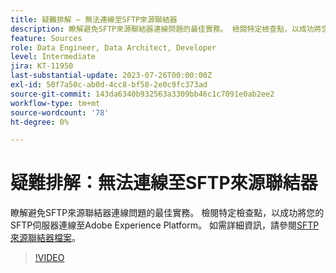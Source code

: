 ```yaml
---
title: 疑難排解 — 無法連線至SFTP來源聯結器
description: 瞭解避免SFTP來源聯結器連線問題的最佳實務。 檢閱特定檢查點，以成功將您的SFTP伺服器連線至Adobe Experience Platform。
feature: Sources
role: Data Engineer, Data Architect, Developer
level: Intermediate
jira: KT-11950
last-substantial-update: 2023-07-26T00:00:00Z
exl-id: 50f7a50c-ab0d-4cc8-bf58-2e0c9fc373ad
source-git-commit: 143da6340b932563a3309bb46c1c7091e0ab2ee2
workflow-type: tm+mt
source-wordcount: '78'
ht-degree: 0%

---
```


# 疑難排解：無法連線至SFTP來源聯結器

瞭解避免SFTP來源聯結器連線問題的最佳實務。 檢閱特定檢查點，以成功將您的SFTP伺服器連線至Adobe Experience Platform。 如需詳細資訊，請參閱[SFTP來源聯結器檔案](https://experienceleague.adobe.com/docs/experience-platform/sources/connectors/cloud-storage/sftp.html)。

>[!VIDEO](https://video.tv.adobe.com/v/3416134?learn=on)
